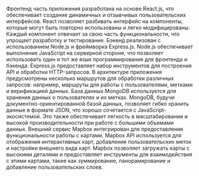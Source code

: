 Фронтенд часть приложения разработана на основе React.js, что обеспечивает создание динамичных и отзывчивых пользовательских интерфейсов. React позволяет разбивать интерфейс на компоненты, которые могут быть повторно использованы и легко модифицированы. Каждый компонент отвечает за свою часть функциональности, что упрощает разработку и тестирование.
Бэкенд реализован с использованием Node.js и фреймворка Express.js. Node.js обеспечивает выполнение JavaScript на серверной стороне, что позволяет использовать один и тот же язык программирования для фронтенда и бэкенда. Express.js предоставляет набор инструментов для построения API и обработки HTTP-запросов. В архитектуре приложения предусмотрены несколько маршрутов для обработки различных запросов: например, маршруты для работы с пользователями, метками и верификацией данных.
База данных MongoDB используется для хранения данных о пользователях и их метках. MongoDB, будучи документно-ориентированной базой данных, позволяет гибко хранить данные в формате JSON, что хорошо сочетается с JavaScript-экосистемой. Это также обеспечивает легкость в масштабировании и высокой производительности при работе с большими объемами данных.
Внешний сервис Mapbox интегрирован для предоставления функциональности работы с картами. Mapbox API используется для отображения интерактивных карт, добавления пользовательских меток и настройки внешнего вида карт. Mapbox позволяет загружать карты с высокими деталями и предоставляет инструменты для взаимодействия с этими картами, такие как зуммирование, панорамирование и добавление пользовательских слоев.
